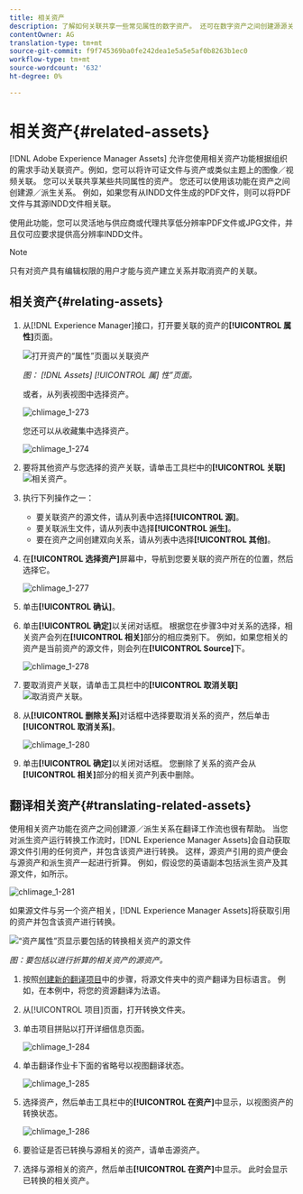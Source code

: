 ```yaml
---
title: 相关资产
description: 了解如何关联共享一些常见属性的数字资产。 还可在数字资产之间创建源源关系。
contentOwner: AG
translation-type: tm+mt
source-git-commit: f9f745369ba0fe242dea1e5a5e5af0b8263b1ec0
workflow-type: tm+mt
source-wordcount: '632'
ht-degree: 0%

---
```



# 相关资产{#related-assets}

[!DNL Adobe Experience Manager Assets] 允许您使用相关资产功能根据组织的需求手动关联资产。例如，您可以将许可证文件与资产或类似主题上的图像／视频关联。 您可以关联共享某些共同属性的资产。 您还可以使用该功能在资产之间创建源／派生关系。 例如，如果您有从INDD文件生成的PDF文件，则可以将PDF文件与其源INDD文件相关联。

使用此功能，您可以灵活地与供应商或代理共享低分辨率PDF文件或JPG文件，并且仅可应要求提供高分辨率INDD文件。

>[!NOTE]
>
>只有对资产具有编辑权限的用户才能与资产建立关系并取消资产的关联。

## 相关资产{#relating-assets}

1. 从[!DNL Experience Manager]接口，打开要关联的资产的&#x200B;**[!UICONTROL 属性]**&#x200B;页面。

   ![打开资产的“属性”页面以关联资产](assets/asset-properties-relate-assets.png)

   *图： [!DNL Assets] [!UICONTROL 属] 性”页面。*

   或者，从列表视图中选择资产。

   ![chlimage_1-273](assets/chlimage_1-273.png)

   您还可以从收藏集中选择资产。

   ![chlimage_1-274](assets/chlimage_1-274.png)

1. 要将其他资产与您选择的资产关联，请单击工具栏中的&#x200B;**[!UICONTROL 关联]** ![相关资产](assets/do-not-localize/link-relate.png)。
1. 执行下列操作之一：

   * 要关联资产的源文件，请从列表中选择&#x200B;**[!UICONTROL 源]**。
   * 要关联派生文件，请从列表中选择&#x200B;**[!UICONTROL 派生]**。
   * 要在资产之间创建双向关系，请从列表中选择&#x200B;**[!UICONTROL 其他]**。

1. 在&#x200B;**[!UICONTROL 选择资产]**&#x200B;屏幕中，导航到您要关联的资产所在的位置，然后选择它。

   ![chlimage_1-277](assets/chlimage_1-277.png)

1. 单击&#x200B;**[!UICONTROL 确认]**。
1. 单击&#x200B;**[!UICONTROL 确定]**&#x200B;以关闭对话框。 根据您在步骤3中对关系的选择，相关资产会列在&#x200B;**[!UICONTROL 相关]**&#x200B;部分的相应类别下。 例如，如果您相关的资产是当前资产的源文件，则会列在&#x200B;**[!UICONTROL Source]**&#x200B;下。

   ![chlimage_1-278](assets/chlimage_1-278.png)

1. 要取消资产关联，请单击工具栏中的&#x200B;**[!UICONTROL 取消关联]** ![取消资产关联](assets/do-not-localize/link-unrelate-icon.png)。

1. 从&#x200B;**[!UICONTROL 删除关系]**&#x200B;对话框中选择要取消关系的资产，然后单击&#x200B;**[!UICONTROL 取消关系]**。

   ![chlimage_1-280](assets/chlimage_1-280.png)

1. 单击&#x200B;**[!UICONTROL 确定]**&#x200B;以关闭对话框。 您删除了关系的资产会从&#x200B;**[!UICONTROL 相关]**&#x200B;部分的相关资产列表中删除。

## 翻译相关资产{#translating-related-assets}

使用相关资产功能在资产之间创建源／派生关系在翻译工作流也很有帮助。 当您对派生资产运行转换工作流时，[!DNL Experience Manager Assets]会自动获取源文件引用的任何资产，并包含该资产进行转换。 这样，源资产引用的资产便会与源资产和派生资产一起进行折算。 例如，假设您的英语副本包括派生资产及其源文件，如所示。

![chlimage_1-281](assets/chlimage_1-281.png)

如果源文件与另一个资产相关，[!DNL Experience Manager Assets]将获取引用的资产并包含该资产进行转换。

![“资产属性”页显示要包括的转换相关资产的源文件](assets/asset-properties-source-asset.png)

*图：要包括以进行折算的相关资产的源资产。*

1. 按照[创建新的翻译项目](translation-projects.md#create-a-new-translation-project)中的步骤，将源文件夹中的资产翻译为目标语言。 例如，在本例中，将您的资源翻译为法语。

1. 从[!UICONTROL 项目]页面，打开转换文件夹。

1. 单击项目拼贴以打开详细信息页面。

   ![chlimage_1-284](assets/chlimage_1-284.png)

1. 单击翻译作业卡下面的省略号以视图翻译状态。

   ![chlimage_1-285](assets/chlimage_1-285.png)

1. 选择资产，然后单击工具栏中的&#x200B;**[!UICONTROL 在资产]**&#x200B;中显示，以视图资产的转换状态。

   ![chlimage_1-286](assets/chlimage_1-286.png)

1. 要验证是否已转换与源相关的资产，请单击源资产。

1. 选择与源相关的资产，然后单击&#x200B;**[!UICONTROL 在资产]**&#x200B;中显示。 此时会显示已转换的相关资产。
